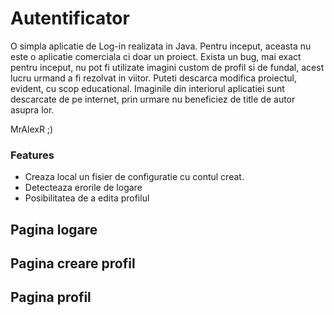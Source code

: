 # Autentificator

O simpla aplicatie de Log-in realizata in Java.
Pentru inceput, aceasta nu este o aplicatie comerciala ci doar un proiect.
Exista un bug, mai exact pentru inceput, nu pot fi utilizate imagini custom de profil si de fundal, acest lucru urmand a fi rezolvat in viitor.
Puteti descarca modifica proiectul, evident, cu scop educational.
Imaginile din interiorul aplicatiei sunt descarcate de pe internet, prin urmare nu beneficiez de title de autor asupra lor.

MrAlexR ;)

### Features

- Creaza local un fisier de configuratie cu contul creat.
- Detecteaza erorile de logare
- Posibilitatea de a edita profilul

## Pagina logare

## Pagina creare profil

## Pagina profil
